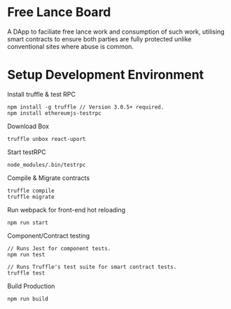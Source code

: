 # Free Lance Board
A DApp to faciliate free lance work and consumption of such work, utilising smart contracts to ensure both parties are fully protected unlike conventional sites where abuse is common.

# Setup Development Environment

Install truffle & test RPC
```
npm install -g truffle // Version 3.0.5+ required.
npm install ethereumjs-testrpc
```

Download Box
```
truffle unbox react-uport
```

Start testRPC
```
node_modules/.bin/testrpc
```

Compile & Migrate contracts
```
truffle compile
truffle migrate
```

Run webpack for front-end hot reloading
```
npm run start
```

Component/Contract testing
```
// Runs Jest for component tests.
npm run test

// Runs Truffle's test suite for smart contract tests.
truffle test
```

Build Production
```
npm run build
```
